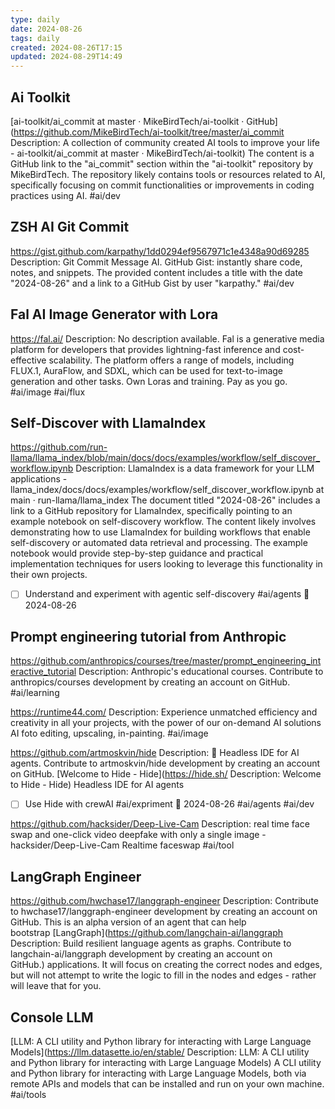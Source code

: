 ```yaml
---
type: daily
date: 2024-08-26
tags: daily
created: 2024-08-26T17:15
updated: 2024-08-29T14:49
---
```


## Ai Toolkit
[ai-toolkit/ai\_commit at master · MikeBirdTech/ai-toolkit · GitHub](https://github.com/MikeBirdTech/ai-toolkit/tree/master/ai_commit
Description: A collection of community created AI tools to improve your life - ai-toolkit/ai_commit at master · MikeBirdTech/ai-toolkit) 
The content is a GitHub link to the "ai_commit" section within the "ai-toolkit" repository by MikeBirdTech. The repository likely contains tools or resources related to AI, specifically focusing on commit functionalities or improvements in coding practices using AI.
#ai/dev 

## ZSH AI Git Commit
https://gist.github.com/karpathy/1dd0294ef9567971c1e4348a90d69285
Description: Git Commit Message AI. GitHub Gist: instantly share code, notes, and snippets.
The provided content includes a title with the date "2024-08-26" and a link to a GitHub Gist by user "karpathy."
#ai/dev

## Fal AI Image Generator with Lora
https://fal.ai/
Description: No description available.
Fal is a generative media platform for developers that provides lightning-fast inference and cost-effective scalability. The platform offers a range of models, including FLUX.1, AuraFlow, and SDXL, which can be used for text-to-image generation and other tasks. Own Loras and training. Pay as you go.
#ai/image #ai/flux 

## Self-Discover with LlamaIndex
https://github.com/run-llama/llama_index/blob/main/docs/docs/examples/workflow/self_discover_workflow.ipynb
Description: LlamaIndex is a data framework for your LLM applications - llama_index/docs/docs/examples/workflow/self_discover_workflow.ipynb at main · run-llama/llama_index
The document titled "2024-08-26" includes a link to a GitHub repository for LlamaIndex, specifically pointing to an example notebook on self-discovery workflow. The content likely involves demonstrating how to use LlamaIndex for building workflows that enable self-discovery or automated data retrieval and processing. The example notebook would provide step-by-step guidance and practical implementation techniques for users looking to leverage this functionality in their own projects.
- [ ] Understand and experiment with agentic self-discovery #ai/agents 🛫 2024-08-26 

## Prompt engineering tutorial from Anthropic
https://github.com/anthropics/courses/tree/master/prompt_engineering_interactive_tutorial
Description: Anthropic&#39;s educational courses. Contribute to anthropics/courses development by creating an account on GitHub.
#ai/learning

https://runtime44.com/
Description: Experience unmatched efficiency and creativity in all your projects, with the power of our on-demand AI solutions
AI foto editing, upscaling, in-painting.
#ai/image 

https://github.com/artmoskvin/hide
Description: 🤖 Headless IDE for AI agents. Contribute to artmoskvin/hide development by creating an account on GitHub.
[Welcome to Hide - Hide](https://hide.sh/
Description: Welcome to Hide - Hide)
Headless IDE for AI agents
- [ ] Use Hide with crewAI #ai/expriment 🛫 2024-08-26 
#ai/agents #ai/dev 

https://github.com/hacksider/Deep-Live-Cam
Description: real time face swap and one-click video deepfake with only a single image - hacksider/Deep-Live-Cam
Realtime faceswap #ai/tool 
## LangGraph Engineer
https://github.com/hwchase17/langgraph-engineer
Description: Contribute to hwchase17/langgraph-engineer development by creating an account on GitHub.
This is an alpha version of an agent that can help bootstrap [LangGraph](https://github.com/langchain-ai/langgraph
Description: Build resilient language agents as graphs. Contribute to langchain-ai/langgraph development by creating an account on GitHub.) applications. It will focus on creating the correct nodes and edges, but will not attempt to write the logic to fill in the nodes and edges - rather will leave that for you.
## Console LLM
[LLM: A CLI utility and Python library for interacting with Large Language Models](https://llm.datasette.io/en/stable/
Description: LLM: A CLI utility and Python library for interacting with Large Language Models)
A CLI utility and Python library for interacting with Large Language Models, both via remote APIs and models that can be installed and run on your own machine.
#ai/tools 
